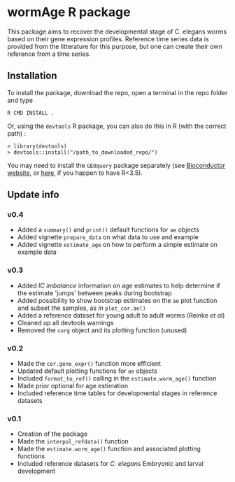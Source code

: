 # wormAge R package


This package aims to recover the developmental stage of C. elegans worms based on their gene expression profiles.
Reference time series data is provided from the litterature for this purpose, but one can create their own reference from a time series.

## Installation

To install the package, download the repo, open a terminal in the repo folder and type
```
R CMD INSTALL .
```

Or, using the `devtools` R package, you can also do this in R (with the correct path) :
```
> library(devtools)
> devtools::install("/path_to_downloaded_repo/")
```

You may need to install the `GEOquery` package separately (see [Bioconductor website](https://bioconductor.org/packages/release/bioc/html/GEOquery.html), or [here](https://bioconductor.org/packages/3.4/bioc/html/GEOquery.html), if you happen to have R<3.5).


## Update info

### v0.4

 - Added a `summary()` and `print()` default functions for `ae` objects
 - Added vignette `prepare_data` on what data to use and example
 - Added vignette `estimate_age` on how to perform a simple estimate on example data

### v0.3
 
 - Added *IC imbalance* information on age estimates to help determine if the estimate 'jumps' between peaks during bootstrap
 - Added possibility to show bootstrap estimates on the `ae` plot function and subset the samples, as in `plot_cor.ae()`
 - Added a reference dataset for young adult to adult worms (Reinke *et al*)
 - Cleaned up all devtools warnings
 - Removed the `corg` object and its plotting function (unused)

### v0.2

 - Made the `cor.gene_expr()` function more efficient
 - Updated default plotting functions for `ae` objects
 - Included `format_to_ref()` calling in the `estimate.worm_age()` function
 - Made prior optional for age estimation
 - Included reference time tables for developmental stages in reference datasets

### v0.1

 - Creation of the package
 - Made the `interpol_refdata()` function
 - Made the `estimate.worm_age()` function and associated plotting functions
 - Included reference datasets for *C. elegans* Embryonic and larval development
 